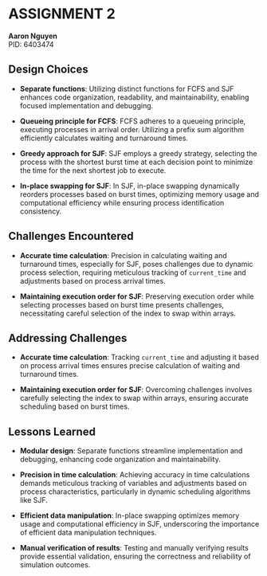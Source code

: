 # ASSIGNMENT 2

**Aaron Nguyen**  
PID: 6403474

## Design Choices

- **Separate functions**: Utilizing distinct functions for FCFS and SJF enhances code organization, readability, and maintainability, enabling focused implementation and debugging.

- **Queueing principle for FCFS**: FCFS adheres to a queueing principle, executing processes in arrival order. Utilizing a prefix sum algorithm efficiently calculates waiting and turnaround times.

- **Greedy approach for SJF**: SJF employs a greedy strategy, selecting the process with the shortest burst time at each decision point to minimize the time for the next shortest job to execute.

- **In-place swapping for SJF**: In SJF, in-place swapping dynamically reorders processes based on burst times, optimizing memory usage and computational efficiency while ensuring process identification consistency.

## Challenges Encountered

- **Accurate time calculation**: Precision in calculating waiting and turnaround times, especially for SJF, poses challenges due to dynamic process selection, requiring meticulous tracking of `current_time` and adjustments based on process arrival times.

- **Maintaining execution order for SJF**: Preserving execution order while selecting processes based on burst time presents challenges, necessitating careful selection of the index to swap within arrays.

## Addressing Challenges

- **Accurate time calculation**: Tracking `current_time` and adjusting it based on process arrival times ensures precise calculation of waiting and turnaround times.

- **Maintaining execution order for SJF**: Overcoming challenges involves carefully selecting the index to swap within arrays, ensuring accurate scheduling based on burst times.

## Lessons Learned

- **Modular design**: Separate functions streamline implementation and debugging, enhancing code organization and maintainability.

- **Precision in time calculation**: Achieving accuracy in time calculations demands meticulous tracking of variables and adjustments based on process characteristics, particularly in dynamic scheduling algorithms like SJF.

- **Efficient data manipulation**: In-place swapping optimizes memory usage and computational efficiency in SJF, underscoring the importance of efficient data manipulation techniques.

- **Manual verification of results**: Testing and manually verifying results provide essential validation, ensuring the correctness and reliability of simulation outcomes.
